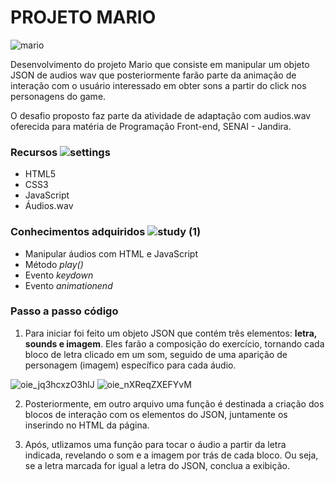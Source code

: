 # PROJETO MARIO 

![mario](https://user-images.githubusercontent.com/60737355/84044785-64c7a380-a97e-11ea-83f7-b4f876afd48c.png)

Desenvolvimento do projeto Mario que consiste em manipular um objeto JSON de audios wav que posteriormente farão parte da animação de interação com o usuário interessado em obter sons a partir do click nos personagens do game.

O desafio proposto faz parte da atividade de adaptação com audios.wav oferecida para matéria de Programação Front-end, SENAI - Jandira.

### Recursos ![settings](https://user-images.githubusercontent.com/60737355/84045137-d273cf80-a97e-11ea-863b-77d54bb9cf73.png)
- HTML5
- CSS3
- JavaScript
- Áudios.wav

### Conhecimentos adquiridos ![study (1)](https://user-images.githubusercontent.com/60737355/84208822-f7edff80-aa8a-11ea-889f-35a702200a45.png)
- Manipular áudios com HTML e JavaScript
- Método _play()_
- Evento _keydown_
- Evento _animationend_

### Passo a passo código
1. Para iniciar foi feito um objeto JSON que contém três elementos: **letra, sounds e imagem**. Eles farão a composição do exercício, tornando cada bloco de letra clicado em um som, seguido de uma aparição de personagem (imagem) específico para cada áudio.

![oie_jq3hcxzO3hlJ](https://user-images.githubusercontent.com/60737355/84099478-1814b480-a9e0-11ea-9753-afe25332d87d.jpg)
![oie_nXReqZXEFYvM](https://user-images.githubusercontent.com/60737355/84099834-dafcf200-a9e0-11ea-8d45-94207e06be10.jpg)

2. Posteriormente, em outro arquivo uma função é destinada a criação dos blocos de interação com os elementos do JSON, juntamente os inserindo no HTML da página.

3. Após, utlizamos uma função para tocar o áudio a partir da letra indicada, revelando o som e a imagem por trás de cada bloco. Ou seja, se a letra marcada for igual a letra do JSON, conclua a exibição.

